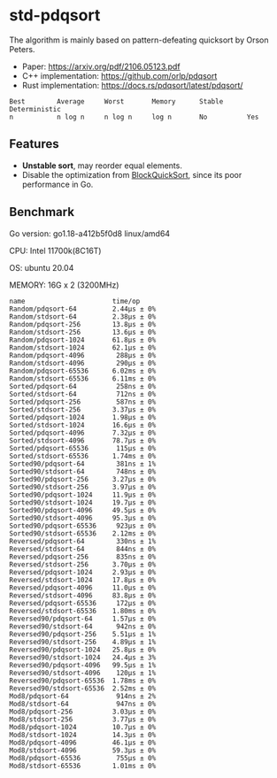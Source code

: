 # std-pdqsort

The algorithm is mainly based on pattern-defeating quicksort by Orson Peters.

- Paper: https://arxiv.org/pdf/2106.05123.pdf
- C++  implementation: https://github.com/orlp/pdqsort
- Rust implementation: https://docs.rs/pdqsort/latest/pdqsort/

```
Best        Average     Worst       Memory      Stable      Deterministic
n           n log n     n log n     log n       No          Yes
```



## Features

- **Unstable sort**, may reorder equal elements.
- Disable the optimization from [BlockQuickSort](https://dl.acm.org/doi/10.1145/3274660), since its poor performance in Go.



## Benchmark

Go version: go1.18-a412b5f0d8 linux/amd64

CPU: Intel 11700k(8C16T)

OS: ubuntu 20.04

MEMORY: 16G x 2 (3200MHz)

```text
name                      time/op
Random/pdqsort-64         2.44µs ± 0%
Random/stdsort-64         2.38µs ± 0%
Random/pdqsort-256        13.8µs ± 0%
Random/stdsort-256        13.6µs ± 0%
Random/pdqsort-1024       61.8µs ± 0%
Random/stdsort-1024       62.1µs ± 0%
Random/pdqsort-4096        288µs ± 0%
Random/stdsort-4096        290µs ± 0%
Random/pdqsort-65536      6.02ms ± 0%
Random/stdsort-65536      6.11ms ± 0%
Sorted/pdqsort-64          258ns ± 0%
Sorted/stdsort-64          712ns ± 0%
Sorted/pdqsort-256         587ns ± 0%
Sorted/stdsort-256        3.37µs ± 0%
Sorted/pdqsort-1024       1.98µs ± 0%
Sorted/stdsort-1024       16.6µs ± 0%
Sorted/pdqsort-4096       7.32µs ± 0%
Sorted/stdsort-4096       78.7µs ± 0%
Sorted/pdqsort-65536       115µs ± 0%
Sorted/stdsort-65536      1.74ms ± 0%
Sorted90/pdqsort-64        381ns ± 1%
Sorted90/stdsort-64        748ns ± 0%
Sorted90/pdqsort-256      3.27µs ± 0%
Sorted90/stdsort-256      3.97µs ± 0%
Sorted90/pdqsort-1024     11.9µs ± 0%
Sorted90/stdsort-1024     19.7µs ± 0%
Sorted90/pdqsort-4096     49.5µs ± 0%
Sorted90/stdsort-4096     95.3µs ± 0%
Sorted90/pdqsort-65536     923µs ± 0%
Sorted90/stdsort-65536    2.12ms ± 0%
Reversed/pdqsort-64        330ns ± 1%
Reversed/stdsort-64        844ns ± 0%
Reversed/pdqsort-256       835ns ± 0%
Reversed/stdsort-256      3.70µs ± 0%
Reversed/pdqsort-1024     2.93µs ± 0%
Reversed/stdsort-1024     17.8µs ± 0%
Reversed/pdqsort-4096     11.0µs ± 0%
Reversed/stdsort-4096     83.8µs ± 0%
Reversed/pdqsort-65536     172µs ± 0%
Reversed/stdsort-65536    1.80ms ± 0%
Reversed90/pdqsort-64     1.57µs ± 0%
Reversed90/stdsort-64      942ns ± 0%
Reversed90/pdqsort-256    5.51µs ± 1%
Reversed90/stdsort-256    4.89µs ± 1%
Reversed90/pdqsort-1024   25.8µs ± 0%
Reversed90/stdsort-1024   24.4µs ± 3%
Reversed90/pdqsort-4096   99.5µs ± 1%
Reversed90/stdsort-4096    120µs ± 1%
Reversed90/pdqsort-65536  1.78ms ± 0%
Reversed90/stdsort-65536  2.52ms ± 0%
Mod8/pdqsort-64            914ns ± 2%
Mod8/stdsort-64            947ns ± 0%
Mod8/pdqsort-256          3.03µs ± 0%
Mod8/stdsort-256          3.77µs ± 0%
Mod8/pdqsort-1024         10.7µs ± 0%
Mod8/stdsort-1024         14.3µs ± 0%
Mod8/pdqsort-4096         46.1µs ± 0%
Mod8/stdsort-4096         59.3µs ± 0%
Mod8/pdqsort-65536         755µs ± 0%
Mod8/stdsort-65536        1.01ms ± 0%
```

